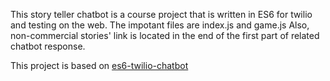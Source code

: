 This story teller chatbot is a course project that is written in ES6 for twilio and testing on the web.
The impotant files are index.js and game.js
Also, non-commercial stories' link is located in the end of the first part of related chatbot response.


This project is based on <a href="https://github.com/rhildred/es6-twilio-chatbot" target="_blank">es6-twilio-chatbot</a>


